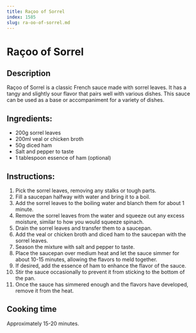 ```yaml
---
title: Raçoo of Sorrel
index: 1585
slug: ra-oo-of-sorrel.md
---
```


# Raçoo of Sorrel

## Description
Raçoo of Sorrel is a classic French sauce made with sorrel leaves. It has a tangy and slightly sour flavor that pairs well with various dishes. This sauce can be used as a base or accompaniment for a variety of dishes.

## Ingredients:
- 200g sorrel leaves
- 200ml veal or chicken broth
- 50g diced ham
- Salt and pepper to taste
- 1 tablespoon essence of ham (optional)

## Instructions:
1. Pick the sorrel leaves, removing any stalks or tough parts.
2. Fill a saucepan halfway with water and bring it to a boil.
3. Add the sorrel leaves to the boiling water and blanch them for about 1 minute.
4. Remove the sorrel leaves from the water and squeeze out any excess moisture, similar to how you would squeeze spinach.
5. Drain the sorrel leaves and transfer them to a saucepan.
6. Add the veal or chicken broth and diced ham to the saucepan with the sorrel leaves.
7. Season the mixture with salt and pepper to taste.
8. Place the saucepan over medium heat and let the sauce simmer for about 10-15 minutes, allowing the flavors to meld together.
9. If desired, add the essence of ham to enhance the flavor of the sauce.
10. Stir the sauce occasionally to prevent it from sticking to the bottom of the pan.
11. Once the sauce has simmered enough and the flavors have developed, remove it from the heat.

## Cooking time
Approximately 15-20 minutes.